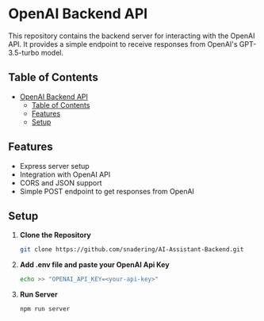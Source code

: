 # OpenAI Backend API

This repository contains the backend server for interacting with the OpenAI API. It provides a simple endpoint to receive responses from OpenAI's GPT-3.5-turbo model.

## Table of Contents

- [OpenAI Backend API](#openai-backend-api)
  - [Table of Contents](#table-of-contents)
  - [Features](#features)
  - [Setup](#setup)

## Features

- Express server setup
- Integration with OpenAI API
- CORS and JSON support
- Simple POST endpoint to get responses from OpenAI

## Setup

1. **Clone the Repository**

   ```bash
   git clone https://github.com/snadering/AI-Assistant-Backend.git
    ```
2. **Add .env file and paste your OpenAI Api Key**
   ```bash
   echo >> "OPENAI_API_KEY=<your-api-key>"
   ```
3. **Run Server**
    ```bash
   npm run server
   ```
